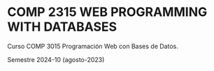 # COMP 2315 WEB PROGRAMMING WITH DATABASES
Curso COMP 3015 Programación Web con Bases de Datos.

Semestre 2024-10 (agosto-2023)

